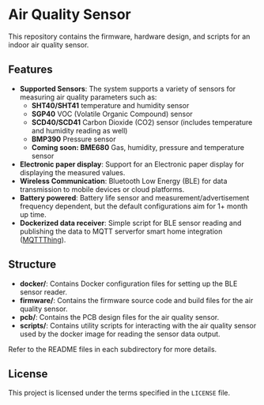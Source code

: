# Air Quality Sensor

This repository contains the firmware, hardware design, and scripts for an indoor air quality sensor.

## Features

- **Supported Sensors**: The system supports a variety of sensors for measuring air quality parameters such as:
  - **SHT40/SHT41** temperature and humidity sensor
  - **SGP40** VOC (Volatile Organic Compound) sensor
  - **SCD40/SCD41** Carbon Dioxide (CO2) sensor (includes temperature and humidity reading as well)
  - **BMP390** Pressure sensor
  - **Coming soon: BME680** Gas, humidity, pressure and temperature sensor
- **Electronic paper display**: Support for an Electronic paper display for displaying the measured values.
- **Wireless Communication**: Bluetooth Low Energy (BLE) for data transmission to mobile devices or cloud platforms.
- **Battery powered**: Battery life sensor and measurement/advertisement frequency dependent, but the default configurations aim for 1+ month up time.
- **Dockerized data receiver**: Simple script for BLE sensor reading and publishing the data to MQTT serverfor smart home integration ([MQTTThing](https://github.com/arachnetech/homebridge-mqttthing)).

## Structure

- **docker/**: Contains Docker configuration files for setting up the BLE sensor reader.
- **firmware/**: Contains the firmware source code and build files for the air quality sensor.
- **pcb/**: Contains the PCB design files for the air quality sensor.
- **scripts/**: Contains utility scripts for interacting with the air quality sensor used by the docker image for reading the sensor data output.

Refer to the README files in each subdirectory for more details.

## License

This project is licensed under the terms specified in the `LICENSE` file.